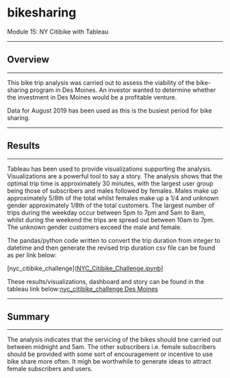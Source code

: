 # bikesharing

Module 15: NY Citibike with Tableau
___
 
## Overview
___

This bike trip analysis was carried out to assess the viability of the bike-sharing program in Des Moines. An investor wanted to determine whether the investment in Des Moines would be a profitable venture.
 
Data for August 2019 has been used as this is the busiest period for bike sharing. 
___

## Results
___

Tableau has been used to provide visualizations supporting the analysis. Visualizations are a powerful tool to say a story. The analysis shows that the optimal trip time is approximately 30 minutes, with the largest user group being those of subscribers and males followed by females. Males make up approximately 5/8th of the total whilst females make up a 1/4 and unknown gender approximately 1/8th of the total customers. The largest number of trips during the weekday occur between 5pm to 7pm and 5am to 8am, whilst during the weekend the trips are spread out between 10am to 7pm. The unknown gender customers exceed the male and female.

The pandas/python code written to convert the trip duration from integer to datetime and then generate the revised trip duration csv file can be found as per link below:


[nyc_citibike_challenge]([NYC_Citibike_Challenge.ipynb](https://github.com/fareenamughal/bikesharing/blob/main/NYC_Citibike_Challenge.ipynb)]


These results/visualizations, dashboard and story can be found in the tableau link below:[nyc_citibike_challenge Des Moines](https://public.tableau.com/views/nyc_citibike_challenge_16702710513840/DesMoinesNycCitibikeTripAnalysis_1?:language=en-US&:display_count=n&:origin=viz_share_link)

___

## Summary
___

The analysis indicates that the servicing of the bikes should bne carried out between midnight and 5am. The other subscribers i.e. female subscribers should be provided with some sort of encouragement or incentive to use bike share more often. It migh be worthwhile to generate ideas to attract female subscribers and users. 
